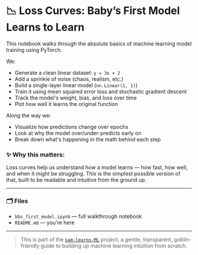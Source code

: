 # 📉 Loss Curves: Baby’s First Model Learns to Learn

This notebook walks through the absolute basics of machine learning model training using PyTorch.

We:
- Generate a clean linear dataset: `y = 3x + 2`
- Add a sprinkle of noise (chaos, realism, etc.)
- Build a single-layer linear model (`nn.Linear(1, 1)`)
- Train it using mean squared error loss and stochastic gradient descent
- Track the model's weight, bias, and loss over time
- Plot how well it learns the original function

Along the way we:
- Visualize how predictions change over epochs
- Look at why the model over/under-predicts early on
- Break down what's happening in the math behind each step

### ✨ Why this matters:
Loss curves help us understand *how* a model learns — how fast, how well, and when it might be struggling. This is the simplest possible version of that, built to be readable and intuitive from the ground up.

---

### 🗂 Files

- `bbs_first_model.ipynb` — full walkthrough notebook
- `README.md` — you're here

---

> This is part of the [`sam-learns-ML`](../..) project, a gentle, transparent, goblin-friendly guide to building up machine learning intuition from scratch.
